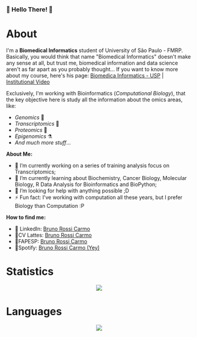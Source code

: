 ### 🙌 Hello There! 🙌

# About
I'm a **Biomedical Informatics** student of University of São Paulo - FMRP. Basically, you would think that name "Biomedical Informatics" doesn't make any sense at all, but trust me, biomedical information and data science aren't as far apart as you probably thought...
If you want to know more about my course, here's his page: [Biomedica Informatics - USP](https://ibm.fmrp.usp.br/) | [Institutional Video](https://www.youtube.com/watch?v=zpGVfwBcSn0)

Exclusively, I'm working with Bioinformatics (*Computational Biology*), that the key objective here is study all the information about the omics areas, like:
- *Genomics* 🧬
- *Transcriptomics* 🧪
- *Proteomics* 🔬
- *Epigenomics* ⚗️
- *And much more stuff*...

**About Me:**
- 🔭 I’m currently working on a series of training analysis focus on Transcriptomics;
- 🌱 I’m currently learning about Biochemistry, Cancer Biology, Molecular Biology, R Data Analysis for Bioinformatics and BioPython;
- 🤔 I’m looking for help with anything possible ;D
- ⚡ Fun fact: I've working with computation all these years, but I prefer Biology than Computation  :P 

**How to find me:**
- 🤵 LinkedIn: [Bruno Rossi Carmo](https://www.linkedin.com/in/bruno-rossi-carmo/) 
- 🧬CV Lattes: [Bruno Rossi Carmo](http://lattes.cnpq.br/7125433562405599)
- 🧪FAPESP:    [Bruno Rossi Carmo](https://bv.fapesp.br/pt/pesquisador/705436/bruno-rossi-carmo/)
- 🎵Spotify:   [Bruno Rossi Carmo (Yey)](https://open.spotify.com/user/skaykan)


# Statistics

<div align=center>
  <a href="https://github.com/anuraghazra/github-readme-stats">
    <img src="https://github-readme-stats.vercel.app/api?username=BrunoRossiCarmo&show_icons=true&theme=radical"/>
  </a>
</div>

# Languages
<div align=center>
  <a href="https://github.com/anuraghazra/convoychat">
    <img src="https://github-readme-stats.vercel.app/api/top-langs/?username=BrunoRossiCarmo&layout=compact&theme=radical"/>
  </a>
</div>




